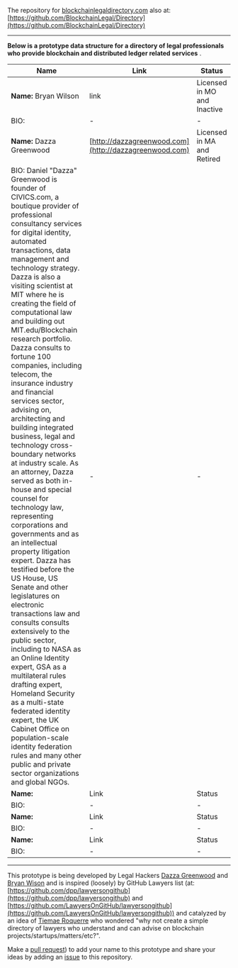 The repository for [blockchainlegaldirectory.com](http://blockchainlegaldirectory.com) also at: [https://github.com/BlockchainLegal/Directory](https://github.com/BlockchainLegal/Directory)

------------------

**Below is a prototype data structure for a directory of legal professionals who provide blockchain and distributed ledger related services** . 

| Name | Link | Status |
| --- | --- | --- | 
| **Name:** Bryan Wilson | link | Licensed in MO and Inactive | 
| BIO: | - | - |
| **Name:** Dazza Greenwood | [http://dazzagreenwood.com](http://dazzagreenwood.com) | Licensed in MA and Retired | Blurb |
| BIO: Daniel "Dazza" Greenwood is founder of CIVICS.com, a boutique provider of professional consultancy services for digital identity, automated transactions, data management and technology strategy. Dazza is also a visiting scientist at MIT where he is creating the field of computational law and building out MIT.edu/Blockchain research portfolio. Dazza consults to fortune 100 companies, including telecom, the insurance industry and financial services sector, advising on, architecting and building integrated business, legal and technology cross-boundary networks at industry scale. As an attorney, Dazza served as both in-house and special counsel for technology law, representing corporations and governments and as an intellectual property litigation expert. Dazza has testified before the US House, US Senate and other legislatures on electronic transactions law and consults consults extensively to the public sector, including to NASA as an Online Identity expert, GSA as a multilateral rules drafting expert, Homeland Security as a multi-state federated identity expert, the UK Cabinet Office on population-scale identity federation rules and many other public and private sector organizations and global NGOs. | - | - |
| **Name:**  | Link | Status | 
| BIO: | - | - |
| **Name:**  | Link | Status | 
| BIO: | - | - |
| **Name:**  | Link | Status | 
| BIO: | - | - |

----------------------------

This prototype is being developed by Legal Hackers [Dazza Greenwood](https://github.com/dazzaji) and [Bryan Wison](https://github.com/bryangw1) and is inspired (loosely) by GitHub Lawyers list (at: [https://github.com/dpp/lawyersongithub](https://github.com/dpp/lawyersongithub) and [https://github.com/LawyersOnGitHub/lawyersongithub](https://github.com/LawyersOnGitHub/lawyersongithub)) and catalyzed by an idea of [Tiemae Roquerre](https://www.linkedin.com/in/tiemae-roquerre-229ba294) who wondered "why not create a simple directory of lawyers who understand and can advise on blockchain projects/startups/matters/etc?".

Make a [pull request](https://github.com/BlockchainLegal/Directory/pulls)) to add your name to this prototype and share your ideas by adding an [issue](https://github.com/BlockchainLegal/Directory/issues/new) to this repository.
